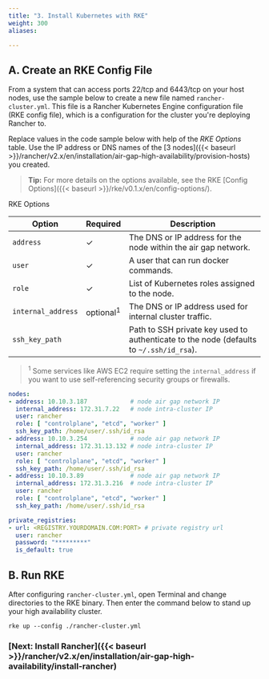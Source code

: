```yaml
---
title: "3. Install Kubernetes with RKE"
weight: 300
aliases:

---
```


## A. Create an RKE Config File

From a system that can access ports 22/tcp and 6443/tcp on your host nodes, use the sample below to create a new file named `rancher-cluster.yml`. This file is a Rancher Kubernetes Engine configuration file (RKE config file), which is a configuration for the cluster you're deploying Rancher to.

Replace values in the code sample below with help of the _RKE Options_ table. Use the IP address or DNS names of the [3 nodes]({{< baseurl >}}/rancher/v2.x/en/installation/air-gap-high-availability/provision-hosts) you created.

>**Tip:** For more details on the options available, see the RKE [Config Options]({{< baseurl >}}/rke/v0.1.x/en/config-options/).

<figcaption>RKE Options</figcaption>

| Option             | Required | Description                                                                            |
| ------------------ | -------- | -------------------------------------------------------------------------------------- |
| `address`          | ✓        | The DNS or IP address for the node within the air gap network.                                                           |
| `user`             | ✓        | A user that can run docker commands.                                                    |
| `role`             | ✓       | List of Kubernetes roles assigned to the node.                                          |
| `internal_address` | optional<sup>1</sup>      | The DNS or IP address used for internal cluster traffic.                             |
| `ssh_key_path`     |        | Path to SSH private key used to authenticate to the node (defaults to `~/.ssh/id_rsa`). |


> <sup>1</sup> Some services like AWS EC2 require setting the `internal_address` if you want to use self-referencing security groups or firewalls.

```yaml
nodes:
- address: 10.10.3.187            # node air gap network IP
  internal_address: 172.31.7.22   # node intra-cluster IP
  user: rancher
  role: [ "controlplane", "etcd", "worker" ]
  ssh_key_path: /home/user/.ssh/id_rsa
- address: 10.10.3.254            # node air gap network IP
  internal_address: 172.31.13.132 # node intra-cluster IP
  user: rancher
  role: [ "controlplane", "etcd", "worker" ]
  ssh_key_path: /home/user/.ssh/id_rsa
- address: 10.10.3.89             # node air gap network IP
  internal_address: 172.31.3.216  # node intra-cluster IP
  user: rancher
  role: [ "controlplane", "etcd", "worker" ]
  ssh_key_path: /home/user/.ssh/id_rsa

private_registries:
- url: <REGISTRY.YOURDOMAIN.COM:PORT> # private registry url
  user: rancher
  password: "*********"
  is_default: true
```



## B. Run RKE

After configuring `rancher-cluster.yml`, open Terminal and change directories to the RKE binary. Then enter the command below to stand up your high availability cluster.

```
rke up --config ./rancher-cluster.yml
```

### [Next: Install Rancher]({{< baseurl >}}/rancher/v2.x/en/installation/air-gap-high-availability/install-rancher)
